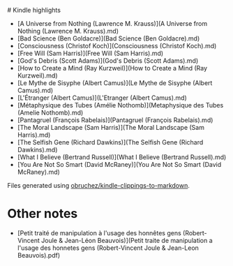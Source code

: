 # Kindle highlights

* [A Universe from Nothing (Lawrence M. Krauss)](A Universe from Nothing (Lawrence M. Krauss\).md)
* [Bad Science (Ben Goldacre)](Bad Science (Ben Goldacre\).md)
* [Consciousness (Christof Koch)](Consciousness (Christof Koch\).md)
* [Free Will (Sam Harris)](Free Will (Sam Harris\).md)
* [God's Debris (Scott Adams)](God's Debris (Scott Adams\).md)
* [How to Create a Mind (Ray Kurzweil)](How to Create a Mind (Ray Kurzweil\).md)
* [Le Mythe de Sisyphe (Albert Camus)](Le Mythe de Sisyphe (Albert Camus\).md)
* [L'Étranger (Albert Camus)](L'Etranger (Albert Camus\).md)
* [Métaphysique des Tubes (Amélie Nothomb)](Metaphysique des Tubes (Amelie Nothomb\).md)
* [Pantagruel (François Rabelais)](Pantagruel (François Rabelais\).md)
* [The Moral Landscape (Sam Harris)](The Moral Landscape (Sam Harris\).md)
* [The Selfish Gene (Richard Dawkins)](The Selfish Gene (Richard Dawkins\).md)
* [What I Believe (Bertrand Russell)](What I Believe (Bertrand Russell\).md)
* [You Are Not So Smart (David McRaney)](You Are Not So Smart (David McRaney\).md)

Files generated using [obruchez/kindle-clippings-to-markdown](https://github.com/obruchez/kindle-clippings-to-markdown).

# Other notes

* [Petit traité de manipulation à l'usage des honnêtes gens (Robert-Vincent Joule & Jean-Léon Beauvois)](Petit traite de manipulation a l'usage des honnetes gens (Robert-Vincent Joule & Jean-Leon Beauvois\).pdf)
